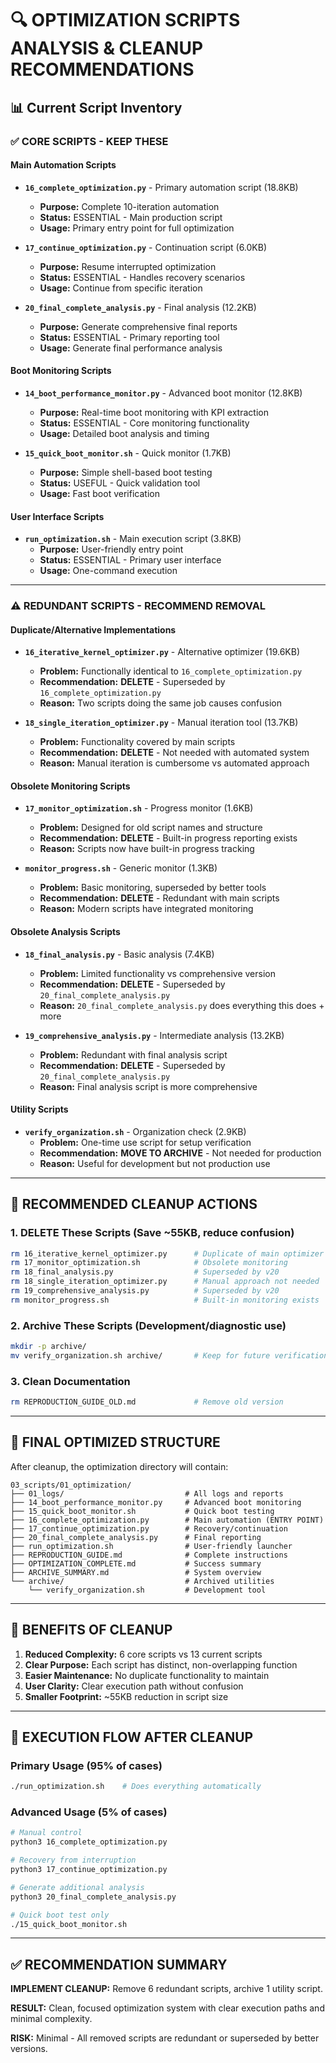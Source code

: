 # 🔍 OPTIMIZATION SCRIPTS ANALYSIS & CLEANUP RECOMMENDATIONS

## 📊 Current Script Inventory

### ✅ **CORE SCRIPTS - KEEP THESE**

#### Main Automation Scripts
- **`16_complete_optimization.py`** - Primary automation script (18.8KB)
  - **Purpose:** Complete 10-iteration automation
  - **Status:** ESSENTIAL - Main production script
  - **Usage:** Primary entry point for full optimization

- **`17_continue_optimization.py`** - Continuation script (6.0KB)  
  - **Purpose:** Resume interrupted optimization
  - **Status:** ESSENTIAL - Handles recovery scenarios
  - **Usage:** Continue from specific iteration

- **`20_final_complete_analysis.py`** - Final analysis (12.2KB)
  - **Purpose:** Generate comprehensive final reports
  - **Status:** ESSENTIAL - Primary reporting tool
  - **Usage:** Generate final performance analysis

#### Boot Monitoring Scripts
- **`14_boot_performance_monitor.py`** - Advanced boot monitor (12.8KB)
  - **Purpose:** Real-time boot monitoring with KPI extraction
  - **Status:** ESSENTIAL - Core monitoring functionality
  - **Usage:** Detailed boot analysis and timing

- **`15_quick_boot_monitor.sh`** - Quick monitor (1.7KB)
  - **Purpose:** Simple shell-based boot testing
  - **Status:** USEFUL - Quick validation tool
  - **Usage:** Fast boot verification

#### User Interface Scripts
- **`run_optimization.sh`** - Main execution script (3.8KB)
  - **Purpose:** User-friendly entry point
  - **Status:** ESSENTIAL - Primary user interface
  - **Usage:** One-command execution

---

### ⚠️ **REDUNDANT SCRIPTS - RECOMMEND REMOVAL**

#### Duplicate/Alternative Implementations
- **`16_iterative_kernel_optimizer.py`** - Alternative optimizer (19.6KB)
  - **Problem:** Functionally identical to `16_complete_optimization.py`
  - **Recommendation:** **DELETE** - Superseded by `16_complete_optimization.py`
  - **Reason:** Two scripts doing the same job causes confusion

- **`18_single_iteration_optimizer.py`** - Manual iteration tool (13.7KB)
  - **Problem:** Functionality covered by main scripts
  - **Recommendation:** **DELETE** - Not needed with automated system
  - **Reason:** Manual iteration is cumbersome vs automated approach

#### Obsolete Monitoring Scripts
- **`17_monitor_optimization.sh`** - Progress monitor (1.6KB)
  - **Problem:** Designed for old script names and structure
  - **Recommendation:** **DELETE** - Built-in progress reporting exists
  - **Reason:** Scripts now have built-in progress tracking

- **`monitor_progress.sh`** - Generic monitor (1.3KB)
  - **Problem:** Basic monitoring, superseded by better tools
  - **Recommendation:** **DELETE** - Redundant with main scripts
  - **Reason:** Modern scripts have integrated monitoring

#### Obsolete Analysis Scripts
- **`18_final_analysis.py`** - Basic analysis (7.4KB)
  - **Problem:** Limited functionality vs comprehensive version
  - **Recommendation:** **DELETE** - Superseded by `20_final_complete_analysis.py`
  - **Reason:** `20_final_complete_analysis.py` does everything this does + more

- **`19_comprehensive_analysis.py`** - Intermediate analysis (13.2KB)
  - **Problem:** Redundant with final analysis script
  - **Recommendation:** **DELETE** - Superseded by `20_final_complete_analysis.py`
  - **Reason:** Final analysis script is more comprehensive

#### Utility Scripts
- **`verify_organization.sh`** - Organization check (2.9KB)
  - **Problem:** One-time use script for setup verification
  - **Recommendation:** **MOVE TO ARCHIVE** - Not needed for production
  - **Reason:** Useful for development but not production use

---

## 🎯 **RECOMMENDED CLEANUP ACTIONS**

### 1. **DELETE These Scripts** (Save ~55KB, reduce confusion)
```bash
rm 16_iterative_kernel_optimizer.py      # Duplicate of main optimizer
rm 17_monitor_optimization.sh            # Obsolete monitoring
rm 18_final_analysis.py                  # Superseded by v20
rm 18_single_iteration_optimizer.py      # Manual approach not needed
rm 19_comprehensive_analysis.py          # Superseded by v20
rm monitor_progress.sh                   # Built-in monitoring exists
```

### 2. **Archive These Scripts** (Development/diagnostic use)
```bash
mkdir -p archive/
mv verify_organization.sh archive/       # Keep for future verification
```

### 3. **Clean Documentation**
```bash
rm REPRODUCTION_GUIDE_OLD.md             # Remove old version
```

---

## 📁 **FINAL OPTIMIZED STRUCTURE**

After cleanup, the optimization directory will contain:

```
03_scripts/01_optimization/
├── 01_logs/                           # All logs and reports
├── 14_boot_performance_monitor.py     # Advanced boot monitoring
├── 15_quick_boot_monitor.sh           # Quick boot testing  
├── 16_complete_optimization.py        # Main automation (ENTRY POINT)
├── 17_continue_optimization.py        # Recovery/continuation
├── 20_final_complete_analysis.py      # Final reporting
├── run_optimization.sh                # User-friendly launcher
├── REPRODUCTION_GUIDE.md              # Complete instructions
├── OPTIMIZATION_COMPLETE.md           # Success summary
├── ARCHIVE_SUMMARY.md                 # System overview
└── archive/                           # Archived utilities
    └── verify_organization.sh         # Development tool
```

---

## 🚀 **BENEFITS OF CLEANUP**

1. **Reduced Complexity:** 6 core scripts vs 13 current scripts
2. **Clear Purpose:** Each script has distinct, non-overlapping function
3. **Easier Maintenance:** No duplicate functionality to maintain
4. **User Clarity:** Clear execution path without confusion
5. **Smaller Footprint:** ~55KB reduction in script size

---

## 🔧 **EXECUTION FLOW AFTER CLEANUP**

### Primary Usage (95% of cases)
```bash
./run_optimization.sh    # Does everything automatically
```

### Advanced Usage (5% of cases) 
```bash
# Manual control
python3 16_complete_optimization.py

# Recovery from interruption  
python3 17_continue_optimization.py

# Generate additional analysis
python3 20_final_complete_analysis.py

# Quick boot test only
./15_quick_boot_monitor.sh
```

---

## ✅ **RECOMMENDATION SUMMARY**

**IMPLEMENT CLEANUP:** Remove 6 redundant scripts, archive 1 utility script.

**RESULT:** Clean, focused optimization system with clear execution paths and minimal complexity.

**RISK:** Minimal - All removed scripts are redundant or superseded by better versions.